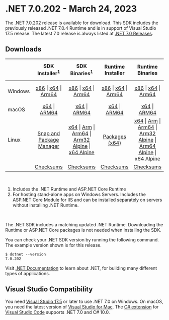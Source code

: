 # .NET 7.0.202 - March 24, 2023

The .NET 7.0.202 release is available for download. This SDK includes the previously released .NET 7.0.4 Runtime and is in support of Visual Studio 17.5 release. The latest 7.0 release is always listed at [.NET 7.0 Releases](../README.md).

## Downloads

|           | SDK Installer<sup>1</sup>                        | SDK Binaries<sup>1</sup>                 | Runtime Installer                                        | Runtime Binaries                                 | ASP.NET Core Runtime           |Windows Desktop Runtime          |
| --------- | :------------------------------------------:     | :----------------------:                 | :---------------------------:                            | :-------------------------:                      | :-----------------:            | :-----------------:            |
| Windows   | [x86][dotnet-sdk-win-x86.exe] \| [x64][dotnet-sdk-win-x64.exe] \| [Arm64][dotnet-sdk-win-arm64.exe] | [x86][dotnet-sdk-win-x86.zip] \| [x64][dotnet-sdk-win-x64.zip] \|  [Arm64][dotnet-sdk-win-arm64.zip] | [x86][dotnet-runtime-win-x86.exe] \| [x64][dotnet-runtime-win-x64.exe] \| [Arm64][dotnet-runtime-win-arm64.exe] | [x86][dotnet-runtime-win-x86.zip] \| [x64][dotnet-runtime-win-x64.zip] \| [Arm64][dotnet-runtime-win-arm64.zip] | [x86][aspnetcore-runtime-win-x86.exe] \| [x64][aspnetcore-runtime-win-x64.exe] \|<br> [Hosting Bundle][dotnet-hosting-win.exe]<sup>2</sup> | [x86][windowsdesktop-runtime-win-x86.exe] \| [x64][windowsdesktop-runtime-win-x64.exe] \| [Arm64][windowsdesktop-runtime-win-arm64.exe] |
| macOS     | [x64][dotnet-sdk-osx-x64.pkg] \| [ARM64][dotnet-sdk-osx-arm64.pkg] | [x64][dotnet-sdk-osx-x64.tar.gz] \| [ARM64][dotnet-sdk-osx-arm64.tar.gz]  | [x64][dotnet-runtime-osx-x64.pkg] \| [ARM64][dotnet-runtime-osx-arm64.pkg] | [x64][dotnet-runtime-osx-x64.tar.gz] \| [ARM64][dotnet-runtime-osx-arm64.tar.gz]| [x64][aspnetcore-runtime-osx-x64.tar.gz] \| [ARM64][aspnetcore-runtime-osx-arm64.tar.gz] | - |<sup>1</sup>
| Linux     |  [Snap and Package Manager](../install-linux.md)  | [x64][dotnet-sdk-linux-x64.tar.gz] \| [Arm][dotnet-sdk-linux-arm.tar.gz]  \| [Arm64][dotnet-sdk-linux-arm64.tar.gz] \| [Arm32 Alpine][dotnet-sdk-linux-musl-arm.tar.gz]  \| [x64 Alpine][dotnet-sdk-linux-musl-x64.tar.gz] | [Packages (x64)][linux-packages] | [x64][dotnet-runtime-linux-x64.tar.gz] \| [Arm][dotnet-runtime-linux-arm.tar.gz] \| [Arm64][dotnet-runtime-linux-arm64.tar.gz] \| [Arm32 Alpine][dotnet-runtime-linux-musl-arm.tar.gz] \| [Arm64 Alpine][dotnet-runtime-linux-musl-arm64.tar.gz] \| [x64 Alpine][dotnet-runtime-linux-musl-x64.tar.gz]  | [x64][aspnetcore-runtime-linux-x64.tar.gz]<sup>1</sup>  \| [Arm][aspnetcore-runtime-linux-arm.tar.gz]<sup>1</sup> \| [Arm64][aspnetcore-runtime-linux-arm64.tar.gz]<sup>1</sup> \| [x64 Alpine][aspnetcore-runtime-linux-musl-x64.tar.gz] | - | <sup>1</sup> |
|  | [Checksums][checksums-sdk]                             | [Checksums][checksums-sdk]                                      | [Checksums][checksums-runtime]                             | [Checksums][checksums-runtime]  | [Checksums][checksums-runtime]  | [Checksums][checksums-runtime]

</br>

1. Includes the .NET Runtime and ASP.NET Core Runtime
2. For hosting stand-alone apps on Windows Servers. Includes the ASP.NET Core Module for IIS and can be installed separately on servers without installing .NET Runtime.

</br>

The .NET SDK includes a matching updated .NET Runtime. Downloading the Runtime or ASP.NET Core packages is not needed when installing the SDK.

You can check your .NET SDK version by running the following command. The example version shown is for this release.

```console
$ dotnet --version
7.0.202
```
Visit [.NET Documentation](https://docs.microsoft.com/dotnet/core/) to learn about .NET, for building many different types of applications.


## Visual Studio Compatibility

You need [Visual Studio 17.5](https://visualstudio.microsoft.com) or later to use .NET 7.0 on Windows. On macOS, you need the latest version of [Visual Studio for Mac](https://visualstudio.microsoft.com/vs/mac/). The [C# extension](https://code.visualstudio.com/docs/languages/dotnet) for [Visual Studio Code](https://code.visualstudio.com/) supports .NET 7.0 and C# 10.0.


[blob-runtime]: https://dotnetcli.blob.core.windows.net/dotnet/Runtime/
[blob-sdk]: https://dotnetcli.blob.core.windows.net/dotnet/Sdk/
[release-notes]: https://github.com/dotnet/core/blob/main/release-notes/7.0/7.0.4/7.0.202.md

[checksums-runtime]: https://dotnetcli.blob.core.windows.net/dotnet/checksums/7.0.4-sha.txt
[checksums-sdk]: https://dotnetcli.blob.core.windows.net/dotnet/checksums/7.0.4-sha.txt

[linux-install]: https://docs.microsoft.com/dotnet/core/install/linux
[linux-setup]: https://github.com/dotnet/core/blob/main/Documentation/linux-setup.md

[dotnet-blog]:  https://devblogs.microsoft.com/dotnet/february-2023-updates/
[aspnet-blog]: https://devblogs.microsoft.com/dotnet/announcing-asp-net-core-in-net-6/
[maui-blog]: https://devblogs.microsoft.com/dotnet/update-on-dotnet-maui/

[linux-packages]: ../install-linux.md



[//]: # ( Runtime 7.0.4)
[dotnet-runtime-linux-arm.tar.gz]: https://download.visualstudio.microsoft.com/download/pr/8d45c40c-50e0-4c34-a8e7-02874823ec38/542e091c925c69e529533480c187068b/dotnet-runtime-7.0.4-linux-arm.tar.gz
[dotnet-runtime-linux-arm64.tar.gz]: https://download.visualstudio.microsoft.com/download/pr/47a77eda-2e32-4106-bc84-375b873a9839/c6d88de403b103248f67f429507ea269/dotnet-runtime-7.0.4-linux-arm64.tar.gz
[dotnet-runtime-linux-musl-arm.tar.gz]: https://download.visualstudio.microsoft.com/download/pr/46c1ae9c-ba38-45a8-8250-c6cc3306081e/c60f75badddd909d308671ecb4f2faed/dotnet-runtime-7.0.4-linux-musl-arm.tar.gz
[dotnet-runtime-linux-musl-arm64.tar.gz]: https://download.visualstudio.microsoft.com/download/pr/31fcb8d1-489d-47a9-a6f7-230daa67c77a/b9dc027228cb8a0defedeeb8b658280c/dotnet-runtime-7.0.4-linux-musl-arm64.tar.gz
[dotnet-runtime-linux-musl-x64.tar.gz]: https://download.visualstudio.microsoft.com/download/pr/5626a791-2469-436e-bba8-d020f244b51b/f6b7f1d3921160a5f097d6f5e3a76b65/dotnet-runtime-7.0.4-linux-musl-x64.tar.gz
[dotnet-runtime-linux-x64.tar.gz]: https://download.visualstudio.microsoft.com/download/pr/08c89e27-b593-438e-8303-af765b90e5da/28b1b06748b86a694ac4ddf43d546a32/dotnet-runtime-7.0.4-linux-x64.tar.gz
[dotnet-runtime-osx-arm64.pkg]: https://download.visualstudio.microsoft.com/download/pr/e3f2fe23-5f8f-472a-8c90-e2fd71840bbe/b8cea84bdfa8f27dc68c44ec7faa32f9/dotnet-runtime-7.0.4-osx-arm64.pkg
[dotnet-runtime-osx-arm64.tar.gz]: https://download.visualstudio.microsoft.com/download/pr/bf2d81d2-d793-43c6-af0f-763a48e1fdea/0457d06cc4e7dea7fff49e944691c72e/dotnet-runtime-7.0.4-osx-arm64.tar.gz
[dotnet-runtime-osx-x64.pkg]: https://download.visualstudio.microsoft.com/download/pr/417ba51a-bd56-4386-87a7-612d715189f0/48f92194b309e878f16a00956de8d1ce/dotnet-runtime-7.0.4-osx-x64.pkg
[dotnet-runtime-osx-x64.tar.gz]: https://download.visualstudio.microsoft.com/download/pr/e4dd643a-16b8-4f1e-ba38-cdbe32cc24df/67b307accc4abbbc2238310d6ea3c516/dotnet-runtime-7.0.4-osx-x64.tar.gz
[dotnet-runtime-win-arm64.exe]: https://download.visualstudio.microsoft.com/download/pr/aa70e646-6d6d-49f2-a7e5-5cad90f3783b/309665ecddef746789a848f7a8cca610/dotnet-runtime-7.0.4-win-arm64.exe
[dotnet-runtime-win-arm64.zip]: https://download.visualstudio.microsoft.com/download/pr/6c19b8ad-c3d1-4262-9fc2-5e42a8b77eb4/a136c7f489c00c5dcb914cfcf1ead671/dotnet-runtime-7.0.4-win-arm64.zip
[dotnet-runtime-win-x64.exe]: https://download.visualstudio.microsoft.com/download/pr/7e842a78-9877-4b82-8450-f3311b406a6f/83352282a0bdf1e5f9dfc5fcc88dc83f/dotnet-runtime-7.0.4-win-x64.exe
[dotnet-runtime-win-x64.zip]: https://download.visualstudio.microsoft.com/download/pr/88beaec3-b636-4b17-bdc5-ad8563c11155/0b4e765664b4961b50e167367dcef927/dotnet-runtime-7.0.4-win-x64.zip
[dotnet-runtime-win-x86.exe]: https://download.visualstudio.microsoft.com/download/pr/a44ad7c4-c079-4299-a5a5-669d53707f76/9a94eeb3cdf9529d40e8020a3b8f6c61/dotnet-runtime-7.0.4-win-x86.exe
[dotnet-runtime-win-x86.zip]: https://download.visualstudio.microsoft.com/download/pr/d8163d38-8eca-4ed3-ad81-d25140adf370/9652bb2338e2d7fe2eb53d8d05a2b6ba/dotnet-runtime-7.0.4-win-x86.zip

[//]: # ( WindowsDesktop 7.0.4)
[windowsdesktop-runtime-win-arm64.exe]: https://download.visualstudio.microsoft.com/download/pr/f9e5d878-12fa-4c6a-889c-3c03c22cecb9/0ccb0a599375a19ba34dbbb318864297/windowsdesktop-runtime-7.0.4-win-arm64.exe
[windowsdesktop-runtime-win-arm64.zip]: https://download.visualstudio.microsoft.com/download/pr/7dfbd2fc-fcd9-4da4-ad0f-a3c833041628/04bd1c17ffc04250efb90afff9c4c52a/windowsdesktop-runtime-7.0.4-win-arm64.zip
[windowsdesktop-runtime-win-x64.exe]: https://download.visualstudio.microsoft.com/download/pr/b6a55627-12de-482a-aea8-17d635f4b775/d8798c0c796a945c657d04438cf9b84d/windowsdesktop-runtime-7.0.4-win-x64.exe
[windowsdesktop-runtime-win-x64.zip]: https://download.visualstudio.microsoft.com/download/pr/ae6eaae5-3dbb-4ddf-8ce1-be529fbfdc69/50615bf1b6806d16d2258476005037cd/windowsdesktop-runtime-7.0.4-win-x64.zip
[windowsdesktop-runtime-win-x86.exe]: https://download.visualstudio.microsoft.com/download/pr/9c8d474f-e58f-4ab2-ab3c-f6c2c8616910/41b492e1c41083c823d56162c700de57/windowsdesktop-runtime-7.0.4-win-x86.exe
[windowsdesktop-runtime-win-x86.zip]: https://download.visualstudio.microsoft.com/download/pr/41ca2de4-1a26-45a8-a92d-5dc91ab2fe19/6f57a2c4bfa4fc16754f8f23540e1bcf/windowsdesktop-runtime-7.0.4-win-x86.zip

[//]: # ( ASP 7.0.4)
[aspnetcore-runtime-linux-arm.tar.gz]: https://download.visualstudio.microsoft.com/download/pr/43013763-849e-4d6e-b21c-0222eeda0624/6e1be378246de9af8d26df611107a3f3/aspnetcore-runtime-7.0.4-linux-arm.tar.gz
[aspnetcore-runtime-linux-arm64.tar.gz]: https://download.visualstudio.microsoft.com/download/pr/639aae36-b8fe-4bb7-86d7-0216554b6183/3b5caffe27bb78bbb10aff729d65ae03/aspnetcore-runtime-7.0.4-linux-arm64.tar.gz
[aspnetcore-runtime-linux-musl-arm.tar.gz]: https://download.visualstudio.microsoft.com/download/pr/e4e56097-5a2c-47da-a031-da327545ab5f/804efe030b9eb210024c3fd88aeea1bc/aspnetcore-runtime-7.0.4-linux-musl-arm.tar.gz
[aspnetcore-runtime-linux-musl-arm64.tar.gz]: https://download.visualstudio.microsoft.com/download/pr/08c2aee5-4a0c-4433-9772-e0cd5670bf8a/a849803916e33be03c176968ee7a5c6a/aspnetcore-runtime-7.0.4-linux-musl-arm64.tar.gz
[aspnetcore-runtime-linux-musl-x64.tar.gz]: https://download.visualstudio.microsoft.com/download/pr/68c9f0b5-105d-47a6-b8c2-32e045ffbc89/19e0050e885bd52508b77ab8296d6571/aspnetcore-runtime-7.0.4-linux-musl-x64.tar.gz
[aspnetcore-runtime-linux-x64.tar.gz]: https://download.visualstudio.microsoft.com/download/pr/f2e33ca2-e597-4d7c-b34d-60e47b5fe2fc/a22feac281b4bf63c8b5195a30e6cce1/aspnetcore-runtime-7.0.4-linux-x64.tar.gz
[aspnetcore-runtime-osx-arm64.tar.gz]: https://download.visualstudio.microsoft.com/download/pr/d70d5370-7f1c-4fd9-88cb-504569112323/32a23f276392a1fb04f2f3cdd35f961b/aspnetcore-runtime-7.0.4-osx-arm64.tar.gz
[aspnetcore-runtime-osx-x64.tar.gz]: https://download.visualstudio.microsoft.com/download/pr/eb055f27-b58f-47db-b291-91a2700396a4/7b313614b3ba0cd2f9e57b288c82f0b7/aspnetcore-runtime-7.0.4-osx-x64.tar.gz
[aspnetcore-runtime-win-arm64.zip]: https://download.visualstudio.microsoft.com/download/pr/25c0c79c-1a55-4ba2-b106-46fb689fdce7/8a76691d8d209295d2ca2c50b6b4a9c6/aspnetcore-runtime-7.0.4-win-arm64.zip
[aspnetcore-runtime-win-x64.exe]: https://download.visualstudio.microsoft.com/download/pr/1c260404-69d2-4c07-979c-644846ba1f46/7d27639ac67f1e502b83a738406da0ee/aspnetcore-runtime-7.0.4-win-x64.exe
[aspnetcore-runtime-win-x64.zip]: https://download.visualstudio.microsoft.com/download/pr/807a366a-ecf2-4704-a468-fc78ea832e79/b3b845fedd389cd76945d379683ae291/aspnetcore-runtime-7.0.4-win-x64.zip
[aspnetcore-runtime-win-x86.exe]: https://download.visualstudio.microsoft.com/download/pr/771de8e0-6c27-435f-8471-32e360408e15/4f84ca38b7988cc602d1ca62c0469ad2/aspnetcore-runtime-7.0.4-win-x86.exe
[aspnetcore-runtime-win-x86.zip]: https://download.visualstudio.microsoft.com/download/pr/06d0f0fd-1840-47ec-938e-8c6103628d0f/253b21ce98e3ed91ea68aad3e4124305/aspnetcore-runtime-7.0.4-win-x86.zip
[dotnet-hosting-win.exe]: https://download.visualstudio.microsoft.com/download/pr/d97e0776-b316-4c41-a067-202eb027b968/e9694b0aa94e4b814f980f9ec3d3f400/dotnet-hosting-7.0.4-win.exe

[//]: # ( SDK 7.0.202)
[dotnet-sdk-linux-arm.tar.gz]: https://download.visualstudio.microsoft.com/download/pr/6b56da47-dbe4-4921-a08e-eb3826565525/36ecf89507f52cc70ec2128b13948290/dotnet-sdk-7.0.202-linux-arm.tar.gz
[dotnet-sdk-linux-arm64.tar.gz]: https://download.visualstudio.microsoft.com/download/pr/c1fd11b0-186a-4aa1-a578-bb1b6613886e/b67e1c9d6d90b1c99b23935273921fa1/dotnet-sdk-7.0.202-linux-arm64.tar.gz
[dotnet-sdk-linux-musl-arm.tar.gz]: https://download.visualstudio.microsoft.com/download/pr/60033de4-23dc-4b66-a4d2-c8720a7d9641/22c3478f8f350c79f399a0313db6e6a5/dotnet-sdk-7.0.202-linux-musl-arm.tar.gz
[dotnet-sdk-linux-musl-arm64.tar.gz]: https://download.visualstudio.microsoft.com/download/pr/02ce3cad-f8b3-408b-a03b-6237e5beaab2/6a43057a87423fd368920f59e5e2ac6f/dotnet-sdk-7.0.202-linux-musl-arm64.tar.gz
[dotnet-sdk-linux-musl-x64.tar.gz]: https://download.visualstudio.microsoft.com/download/pr/591b9096-c73a-4dac-9f8a-e38824c12ee2/e2a889594de556f3b7bbef46980ae30e/dotnet-sdk-7.0.202-linux-musl-x64.tar.gz
[dotnet-sdk-linux-x64.tar.gz]: https://download.visualstudio.microsoft.com/download/pr/bda88810-e1a6-4cf0-8139-7fd7fe7b2c7a/7a9ffa3e12e5f1c3d8b640e326c1eb14/dotnet-sdk-7.0.202-linux-x64.tar.gz
[dotnet-sdk-osx-arm64.pkg]: https://download.visualstudio.microsoft.com/download/pr/d569fc95-64b5-4fc3-ae06-5d3bec40e540/7532a322362c4717fc57211eafe5002c/dotnet-sdk-7.0.202-osx-arm64.pkg
[dotnet-sdk-osx-arm64.tar.gz]: https://download.visualstudio.microsoft.com/download/pr/4402413a-ef81-4732-a0c0-38f11694b226/e205b8bf48d95902a6dbe1c3cccca272/dotnet-sdk-7.0.202-osx-arm64.tar.gz
[dotnet-sdk-osx-x64.pkg]: https://download.visualstudio.microsoft.com/download/pr/a87236b2-9ddd-4f48-ac81-d8d07a7cdac2/91a91d1eac4d598a6eaf5faf148f3afd/dotnet-sdk-7.0.202-osx-x64.pkg
[dotnet-sdk-osx-x64.tar.gz]: https://download.visualstudio.microsoft.com/download/pr/d3fe9043-0ff4-4584-aacf-1ad41c47407b/7b84ed341359488cd0de21de1b4df6d0/dotnet-sdk-7.0.202-osx-x64.tar.gz
[dotnet-sdk-win-arm64.exe]: https://download.visualstudio.microsoft.com/download/pr/32d8d194-4ab7-4913-a524-ba8b971896c2/a45108bd93c9da7e110837968c55e221/dotnet-sdk-7.0.202-win-arm64.exe
[dotnet-sdk-win-arm64.zip]: https://download.visualstudio.microsoft.com/download/pr/52f31250-1961-4203-9f51-9b9afce0db15/129915360a0e0e6ee59e895efd389b0a/dotnet-sdk-7.0.202-win-arm64.zip
[dotnet-sdk-win-x64.exe]: https://download.visualstudio.microsoft.com/download/pr/c6ad374b-9b66-49ed-a140-588348d0c29a/78084d635f2a4011ccd65dc7fd9e83ce/dotnet-sdk-7.0.202-win-x64.exe
[dotnet-sdk-win-x64.zip]: https://download.visualstudio.microsoft.com/download/pr/e2f99985-b54a-43a2-85cf-cfc9a1e0a307/171339e000ade0b6e10c3cb010ed45ba/dotnet-sdk-7.0.202-win-x64.zip
[dotnet-sdk-win-x86.exe]: https://download.visualstudio.microsoft.com/download/pr/9d754e4b-caa0-4f0f-b254-b0ee1fdb580f/360dbbbf186f32ecf661b178a1768652/dotnet-sdk-7.0.202-win-x86.exe
[dotnet-sdk-win-x86.zip]: https://download.visualstudio.microsoft.com/download/pr/c7213e17-4955-4fae-a405-1b7101086daf/71963248a7de64c4b00219a8199e7429/dotnet-sdk-7.0.202-win-x86.zip
